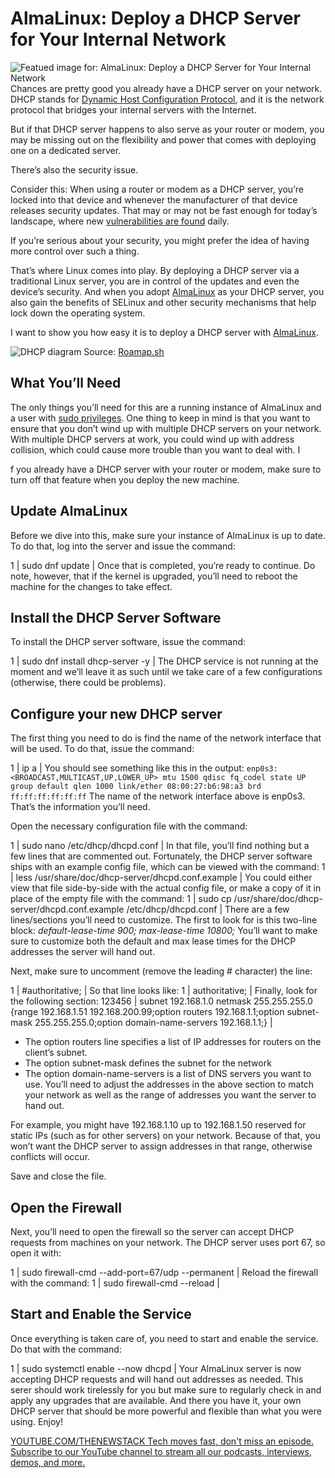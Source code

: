 # AlmaLinux: Deploy a DHCP Server for Your Internal Network
![Featued image for: AlmaLinux: Deploy a DHCP Server for Your Internal Network](https://cdn.thenewstack.io/media/2024/07/31ad3212-alma-linux-1024x683.jpg)
Chances are pretty good you already have a DHCP server on your network. DHCP stands for [Dynamic Host Configuration Protocol](https://learn.microsoft.com/en-us/windows-server/networking/technologies/dhcp/dhcp-top), and it is the network protocol that bridges your internal servers with the Internet.

But if that DHCP server happens to also serve as your router or modem, you may be missing out on the flexibility and power that comes with deploying one on a dedicated server.

There’s also the security issue.

Consider this: When using a router or modem as a DHCP server, you’re locked into that device and whenever the manufacturer of that device releases security updates. That may or may not be fast enough for today’s landscape, where new [vulnerabilities are found](https://thenewstack.io/kubernetes-access-vulnerability-found-in-windows-nodes/) daily.

If you’re serious about your security, you might prefer the idea of having more control over such a thing.

That’s where Linux comes into play. By deploying a DHCP server via a traditional Linux server, you are in control of the updates and even the device’s security. And when you adopt [AlmaLinux](https://thenewstack.io/almalinux-makes-in-place-upgradeseasier-for-centos-users/) as your DHCP server, you also gain the benefits of SELinux and other security mechanisms that help lock down the operating system.

I want to show you how easy it is to deploy a DHCP server with [AlmaLinux](https://thenewstack.io/almalinux-your-enterprise-linux-ticket-to-freedom/).

![DHCP diagram](https://cdn.thenewstack.io/media/2024/09/f102cf55-roadmapsh-dhcp-813x1024.png)
Source: [Roamap.sh](https://roadmap.sh/guides/dhcp-in-one-picture)

## What You’ll Need
The only things you’ll need for this are a running instance of AlmaLinux and a user with [sudo privileges](https://thenewstack.io/linux-understand-sudo-to-rule-your-server/). One thing to keep in mind is that you want to ensure that you don’t wind up with multiple DHCP servers on your network. With multiple DHCP servers at work, you could wind up with address collision, which could cause more trouble than you want to deal with. I

f you already have a DHCP server with your router or modem, make sure to turn off that feature when you deploy the new machine.

## Update AlmaLinux
Before we dive into this, make sure your instance of AlmaLinux is up to date. To do that, log into the server and issue the command:

1 |
sudo dnf update |
Once that is completed, you’re ready to continue. Do note, however, that if the kernel is upgraded, you’ll need to reboot the machine for the changes to take effect.
## Install the DHCP Server Software
To install the DHCP server software, issue the command:

1 |
sudo dnf install dhcp-server -y |
The DHCP service is not running at the moment and we’ll leave it as such until we take care of a few configurations (otherwise, there could be problems).
## Configure your new DHCP server
The first thing you need to do is find the name of the network interface that will be used. To do that, issue the command:

1 |
ip a |
You should see something like this in the output:
`enp0s3: <BROADCAST,MULTICAST,UP,LOWER_UP> mtu 1500 qdisc fq_codel state UP group default qlen 1000 link/ether 08:00:27:b6:98:a3 brd ff:ff:ff:ff:ff:ff`
The name of the network interface above is enp0s3. That’s the information you’ll need.

Open the necessary configuration file with the command:

1 |
sudo nano /etc/dhcp/dhcpd.conf |
In that file, you’ll find nothing but a few lines that are commented out. Fortunately, the DHCP server software ships with an example config file, which can be viewed with the command:
1 |
less /usr/share/doc/dhcp-server/dhcpd.conf.example |
You could either view that file side-by-side with the actual config file, or make a copy of it in place of the empty file with the command:
1 |
sudo cp /usr/share/doc/dhcp-server/dhcpd.conf.example /etc/dhcp/dhcpd.conf |
There are a few lines/sections you’ll need to customize. The first to look for is this two-line block:
*default-lease-time 900;*
*max-lease-time 10800;*
You’ll want to make sure to customize both the default and max lease times for the DHCP addresses the server will hand out.

Next, make sure to uncomment (remove the leading # character) the line:

1 |
#authoritative; |
So that line looks like:
1 |
authoritative; |
Finally, look for the following section:
123456 |
subnet 192.168.1.0 netmask 255.255.255.0 {range 192.168.1.51 192.168.200.99;option routers 192.168.1.1;option subnet-mask 255.255.255.0;option domain-name-servers 192.168.1.1;} |
- The option routers line specifies a list of IP addresses for routers on the client’s subnet.
- The option subnet-mask defines the subnet for the network
- The option domain-name-servers is a list of DNS servers you want to use.
You’ll need to adjust the addresses in the above section to match your network as well as the range of addresses you want the server to hand out.

For example, you might have 192.168.1.10 up to 192.168.1.50 reserved for static IPs (such as for other servers) on your network. Because of that, you won’t want the DHCP server to assign addresses in that range, otherwise conflicts will occur.

Save and close the file.

## Open the Firewall
Next, you’ll need to open the firewall so the server can accept DHCP requests from machines on your network. The DHCP server uses port 67, so open it with:

1 |
sudo firewall-cmd --add-port=67/udp --permanent |
Reload the firewall with the command:
1 |
sudo firewall-cmd --reload |
## Start and Enable the Service
Once everything is taken care of, you need to start and enable the service. Do that with the command:

1 |
sudo systemctl enable --now dhcpd |
Your AlmaLinux server is now accepting DHCP requests and will hand out addresses as needed. This serer should work tirelessly for you but make sure to regularly check in and apply any upgrades that are available.
And there you have it, your own DHCP server that should be more powerful and flexible than what you were using. Enjoy!

[
YOUTUBE.COM/THENEWSTACK
Tech moves fast, don't miss an episode. Subscribe to our YouTube
channel to stream all our podcasts, interviews, demos, and more.
](https://youtube.com/thenewstack?sub_confirmation=1)